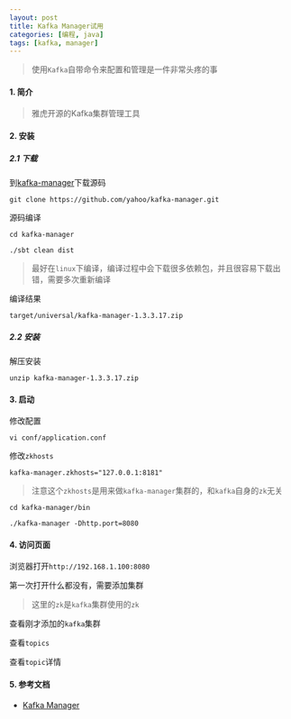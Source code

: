 ```yaml
---
layout: post
title: Kafka Manager试用
categories: [编程, java]
tags: [kafka, manager]
---
```



> 使用`Kafka`自带命令来配置和管理是一件非常头疼的事

#### 1. 简介

> 雅虎开源的Kafka集群管理工具

#### 2. 安装

##### 2.1 下载

到[kafka-manager](https://github.com/yahoo/kafka-manager)下载源码
```
git clone https://github.com/yahoo/kafka-manager.git
```

源码编译
```
cd kafka-manager

./sbt clean dist
```

> 最好在`linux`下编译，编译过程中会下载很多依赖包，并且很容易下载出错，需要多次重新编译

编译结果
```
target/universal/kafka-manager-1.3.3.17.zip
```

##### 2.2 安装

解压安装
```
unzip kafka-manager-1.3.3.17.zip
```

#### 3. 启动

修改配置
```
vi conf/application.conf
```
修改`zkhosts`
```
kafka-manager.zkhosts="127.0.0.1:8181"
```

> 注意这个`zkhosts`是用来做`kafka-manager`集群的，和`kafka`自身的`zk`无关

```
cd kafka-manager/bin

./kafka-manager -Dhttp.port=8080
```

#### 4. 访问页面
浏览器打开`http://192.168.1.100:8080`

第一次打开什么都没有，需要添加集群
[]({{site.url}}/public/images/2018-05-05-kafka-manager-01.png)

[]({{site.url}}/public/images/2018-05-05-kafka-manager-02.png)

> 这里的`zk`是`kafka`集群使用的`zk`

查看刚才添加的`kafka`集群
[]({{site.url}}/public/images/2018-05-05-kafka-manager-03.png)

查看`topics`
[]({{site.url}}/public/images/2018-05-05-kafka-manager-04.png)

查看`topic`详情
[]({{site.url}}/public/images/2018-05-05-kafka-manager-05.png)

#### 5. 参考文档

* [Kafka Manager](https://github.com/yahoo/kafka-manager)

